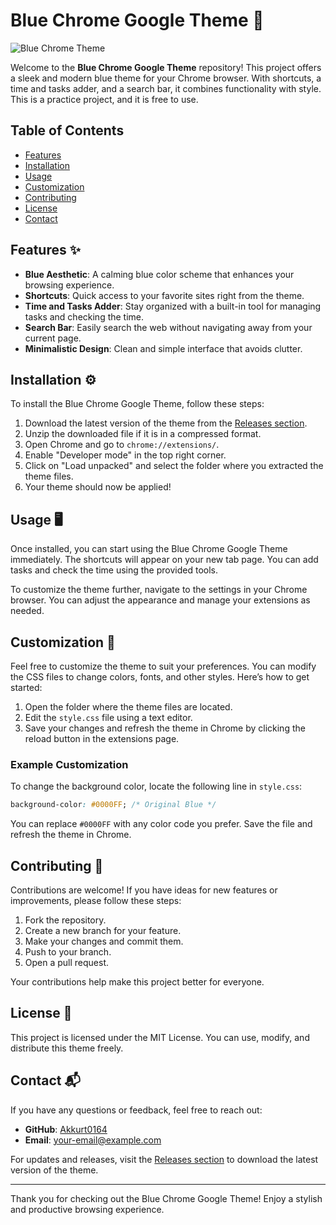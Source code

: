 # Blue Chrome Google Theme 🌌

![Blue Chrome Theme](https://img.shields.io/badge/Download%20Theme-Here-blue?style=for-the-badge&logo=chrome)

Welcome to the **Blue Chrome Google Theme** repository! This project offers a sleek and modern blue theme for your Chrome browser. With shortcuts, a time and tasks adder, and a search bar, it combines functionality with style. This is a practice project, and it is free to use. 

## Table of Contents

- [Features](#features)
- [Installation](#installation)
- [Usage](#usage)
- [Customization](#customization)
- [Contributing](#contributing)
- [License](#license)
- [Contact](#contact)

## Features ✨

- **Blue Aesthetic**: A calming blue color scheme that enhances your browsing experience.
- **Shortcuts**: Quick access to your favorite sites right from the theme.
- **Time and Tasks Adder**: Stay organized with a built-in tool for managing tasks and checking the time.
- **Search Bar**: Easily search the web without navigating away from your current page.
- **Minimalistic Design**: Clean and simple interface that avoids clutter.

## Installation ⚙️

To install the Blue Chrome Google Theme, follow these steps:

1. Download the latest version of the theme from the [Releases section](https://github.com/Akkurt0164/Blue-Chrome-Google-Theme/releases).
2. Unzip the downloaded file if it is in a compressed format.
3. Open Chrome and go to `chrome://extensions/`.
4. Enable "Developer mode" in the top right corner.
5. Click on "Load unpacked" and select the folder where you extracted the theme files.
6. Your theme should now be applied!

## Usage 🖥️

Once installed, you can start using the Blue Chrome Google Theme immediately. The shortcuts will appear on your new tab page. You can add tasks and check the time using the provided tools. 

To customize the theme further, navigate to the settings in your Chrome browser. You can adjust the appearance and manage your extensions as needed.

## Customization 🎨

Feel free to customize the theme to suit your preferences. You can modify the CSS files to change colors, fonts, and other styles. Here’s how to get started:

1. Open the folder where the theme files are located.
2. Edit the `style.css` file using a text editor.
3. Save your changes and refresh the theme in Chrome by clicking the reload button in the extensions page.

### Example Customization

To change the background color, locate the following line in `style.css`:

```css
background-color: #0000FF; /* Original Blue */
```

You can replace `#0000FF` with any color code you prefer. Save the file and refresh the theme in Chrome.

## Contributing 🤝

Contributions are welcome! If you have ideas for new features or improvements, please follow these steps:

1. Fork the repository.
2. Create a new branch for your feature.
3. Make your changes and commit them.
4. Push to your branch.
5. Open a pull request.

Your contributions help make this project better for everyone.

## License 📄

This project is licensed under the MIT License. You can use, modify, and distribute this theme freely. 

## Contact 📬

If you have any questions or feedback, feel free to reach out:

- **GitHub**: [Akkurt0164](https://github.com/Akkurt0164)
- **Email**: your-email@example.com

For updates and releases, visit the [Releases section](https://github.com/Akkurt0164/Blue-Chrome-Google-Theme/releases) to download the latest version of the theme.

---

Thank you for checking out the Blue Chrome Google Theme! Enjoy a stylish and productive browsing experience.